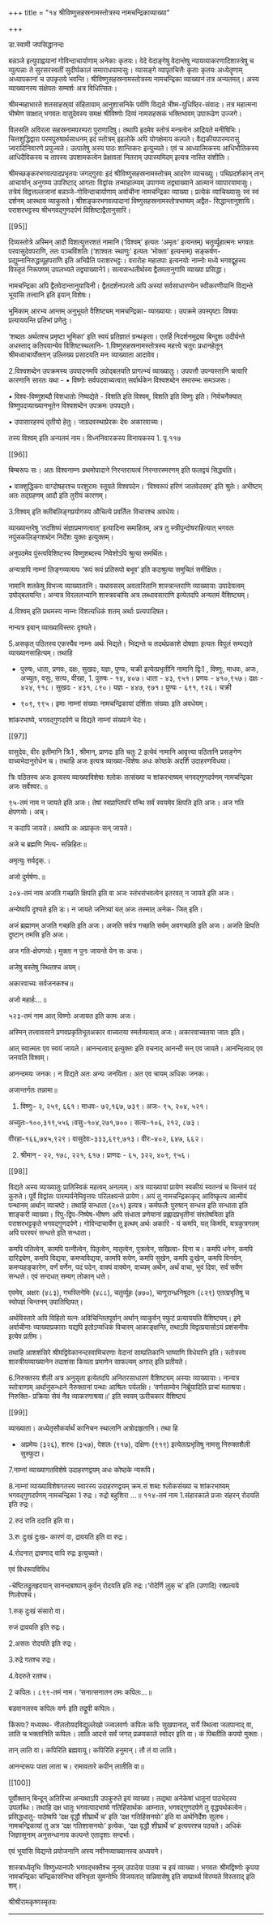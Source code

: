 +++
title = "१४ श्रीविष्णुसहस्रनामस्तोत्रस्य नामचन्द्रिकाव्याख्या"

+++

डा.स्वामी जपसिद्धानन्दः


बन्नञ्जे इत्युपाह्वयानां गोविन्दाचार्याणाम् अनेकाः कृतयः। वेदे वेदाङ्गेषु वेदान्तेषु न्यायव्याकरणादिशास्त्रेषु च व्युत्पन्नाः ते सुरसरस्वतीं सुदीर्घकालं समाराधयामासुः।  व्यासङ्गे  व्यापृतचित्तैः  कृताः  कृतयः  अध्येतॄणाम् अध्यापकानां च उपकृतये भवन्ति। श्रीविष्णुसहस्रनामस्तोत्रस्य नामचन्द्रिका व्याख्यानं  तत्र  अन्यतमत्।  अस्य  व्याख्यानस्य  संक्षेपतः  सम्मर्शः  अत्र विधित्सितः।

श्रीमन्महाभारते शतसाहस्र्यां संहितायाम् आनुशासनिके पर्वणि विद्यते भीष्म-युधिष्ठिर-संवादः। तत्र महात्मना भीष्मेण साक्षात् भगवतः वासुदेवस्य समक्षं  श्रीविष्णोः  दिव्यं  नामसहस्रकं  भक्तिभावम्  उपारूढेण  उज्जगे।

विलसति अविरला सहस्रनामपरम्परा पुराणादिषु। तथापि इदमेव स्तोत्रं मन्त्रत्वेन  आद्रियते  मनीषिभिः।  चित्तशुद्धिद्वारा  परमपुरुषार्थसाधनम्  इदं स्तोत्रम्  इहलोके  अपि  योगक्षेमाय  कल्पते।  वैद्यकीयपारम्परासु ज्वरादिनिवारणे प्रयुज्यते। उत्पातेषु अस्य पाठः शान्तिकरः इत्युच्यते। एवं च आध्यात्मिकस्य आधिभौतिकस्य आधिदैविकस्य च तापस्य उपशामकत्वेन प्रेक्षावतां नितराम् उपास्यमिदम् इत्यत्र नास्ति संशीतिः।

श्रीमच्छङ्करभगवत्पादप्रभृतयः जगद्गुरवः इदं श्रीविष्णुसहस्रनामस्तोत्रम् आदरेण व्याचख्युः। पथिप्रदर्शकान् तान् आचार्यान् अनुगम्य उपरिष्टाद् आगताः  विद्वांसः  तन्माहात्म्यम्  उपागम्य  तद्व्याख्याने  आत्मानं व्यापारयामासुः। तत्रेयं विद्वत्तल्लजानां बन्नञ्जे-गोविन्दाचार्याणाम् अर्वाचीना नामचन्द्रिका व्याख्या। प्रत्येकं व्याचिख्यासुः स्वं स्वं दर्शनम् आस्थाय व्याकुरुते।  श्रीशङ्करभगवत्पादानां  विष्णुसहस्रनामस्तोत्रभाष्यम्  अद्वैत- सिद्धान्तानुशायि।  पराशरभट्टस्य  श्रीभगवद्गुणदर्पणं  विशिष्टाद्वैतानुसारि।

[[95]]

दिव्यस्तोत्रे  अस्मिन्  आदौ  विशत्युत्तरशतं  नामानि  (‘विश्वम्’  इत्यतः ‘अमृतः’  इत्यन्तम्)  चतुर्व्यूहात्मनः  भगवतः  परवासुदेवपराणि,  ततः पञ्चविंशतिः  (‘शाश्वतः  स्थाणुः’  इत्यतः  ‘भोक्ता’  इत्यन्तम्)  सङ्कर्षण- प्रद्युम्नानिरुद्धव्यूहपराणि  इति  अभिप्रैति  पराशरभट्टः।  वरारोहः  महातपाः इत्यनयोः  नाम्नोः  मध्ये  भगवद्वूहस्य  विस्तृतं  निरूपणम्  उपलभ्यते तद्व्याख्याने1।  सत्यसन्धतीर्थस्य  द्वैतमतानुगामि  व्याख्या  प्रसिद्धा।

नामचन्द्रिका  अपि  द्वैतवेदान्तानुयायिनी।  द्वैतदर्शनपरत्वे  अपि  अस्यां सर्वसाधारण्येन स्वीकरणीयानि विद्यन्ते भूयांसि तत्त्वानि इति इयान् विशेषः।

भूमिकाम्  आरभ्य  आन्तम्  अनुभूयते  वैशिष्ट्यम्  नामचन्द्रिका- व्याख्यायाः।  उपक्रमे  उपस्पृष्टाः  विषयाः  प्रत्याययन्ति  प्रतिभां  प्रणेतुः।

‘शब्दतः अर्थतश्च प्रमृष्टा भूमिका’ इति स्वयं प्रतिज्ञातं ग्रन्थकृता। एतर्हि निदर्शनमुद्रया बिन्दुशः उदीर्यन्ते अधस्ताद् कतिपयान्येव विशिष्टस्थलानि- 1.विष्णुसहस्रनामस्तोत्रस्य महत्त्वे चतुरः प्रधानहेतून् श्रीमध्वाचार्योक्तान् उल्लिख्य प्रसादयति मनः व्याख्याता आदावेव।

2.विश्वशब्देन  उपक्रमस्य  उपपादनमपि  उपोद्बलयति  प्रागल्भ्यं व्याख्यातुः। उपपत्तौ उपन्यस्तानि चत्वारि कारणानि सारतः यथा - •  विष्णोः सर्वपदवाच्यत्वात् सर्वार्थकेन विश्वशब्देन समारम्भः समञ्जसः।

•  विश्व-विष्णुशब्दौ विशधातोः निष्पद्येते - विशति इति विश्वम्, विशति इति विष्णुः इति। निर्वचनैक्यात् विष्णुपदव्याख्यानभूतेन विश्वशब्देन उपक्रमः उपपद्यते।

•  उपासारहस्यं  तृतीयो  हेतुः।  जाग्रदवस्थाप्रेरकः  देवः  अकारवाच्यः।

तस्य  विश्वम्  इति  अन्यतमं  नाम।  विध्ननिवारकस्य  विनायकस्य 1. पृ.११७

[[96]]

बिम्बरूपः  सः।  अतः  विश्वनाम्नः  प्रथमोपादाने  निरन्तरायत्वं निरन्तरस्मरणम् इति फलद्वयं सिद्ध्यति।

•  वाक्शुद्धिकरः  वाग्दोषहरश्च  परशुरामः  स्तूयते  विश्वपदेन।  ‘विश्वरूपं हरिणं जातवेदसम्’ इति श्रुतेः। अभीष्टम् अतः तद्ग्रहणम् आदौ इति तुरीयं कारणम्।

3.विश्वम् इति क्लीबलिङ्गप्रयोगस्य औचित्ये प्रवर्तितः विचारश्च अवधेयः।

व्याख्यान्तरेषु ‘तदशिष्यं संज्ञाप्रमाणत्वात्’ इत्यादिना समाहितम्, अत्र तु स्त्रीपुन्दोषराहित्यात् भगवतः नपुंसकलिङ्गशब्देन निर्देशः युक्तः इत्युक्तम्।

अनुपदमेव  पुंस्त्वविशिष्टस्य  विष्णुशब्दस्य  निवेशोऽपि  श्रुत्या  समर्थितः।

अन्यत्रापि नाम्नां लिङ्गव्यत्ययः ‘रूपं रूपं प्रतिरूपो बभूव’ इति कठश्रुत्या समुचितं समीक्षितः।

नामानि  शतकेषु  विभज्य  व्याख्यातानि।  यथावसरम्  अवतारितानि शास्त्रान्तराणि  व्याख्यायाः  उपादेयत्वम्  उपोद्बलयन्ति।  अन्यत्र विरललभ्यानि  शास्त्रवचांसि  अत्र  लब्धावसाराणि  इत्येतदपि  अन्यतमं वैशिष्ट्यम्।

4.विश्वम् इति प्रथमस्य नाम्नः विंशत्यधिकं शतम् अर्थाः प्रत्यपादिषत।

नान्यत्र इयान् व्याख्याविस्तरः दृश्यते।

5.असकृत्  पठितस्य  एकस्यैव  नाम्नः  अर्थः  भिद्यते।  भिद्यन्ते  च तदर्थप्रकाशे दोषज्ञाः इत्यतः विपुलं सम्पद्यते व्याख्यानसाहित्यम्। तथाहि

- पुरुषः, धाता, प्रणवः, दक्षः, सुखदः, यज्ञः, पुण्यः, चक्री इत्येत्प्रभृतीनि
नामानि द्विः1 , विष्णुः, माधवः, अजः, अच्युतः, वसुः, सत्यः, वीरहा, 1. पुरुषः - १४, ४०७। धाता - ४३, ९५१। प्रणवः - ४१०,९५७। दक्षः - ४२४, ९१८। सुखदः - ४३१, ८९०। यज्ञः - ४४७, ९७१। पुण्यः - ६९१, ९२६। चक्री

- ९०९, ९९५। इमाः नाम्नां संख्याः नामचन्द्रिकायां दर्शिताः संख्याः इति अवधेयम्।

शांकरभाष्ये, भगवद्गुणदर्पणे च विद्यते नाम्नां संख्याने भेदः।

[[97]]

वासुदेवः, वीरः इतीमानि त्रिः1 , श्रीमान्, प्राणदः इति चतुः 2 इत्येवं नामानि आवृत्त्या पठितानि प्रसङ्गेण वाच्यभेदानुरोधेन च। तथाहि अजः इत्यत्र व्याख्या-विशेषः अधः कोष्ठके अदर्शि उदाहरणविधया।

त्रिः पठितस्य अजः इत्यस्य व्याख्याविशेषाः श्लोकः तत्संख्या च शांकरभाष्यम् भगवद्गुणदर्पणम् नामचन्द्रिका अजः सर्वेश्वरः.॥

९५-तमं नाम न जायते इति अजः। तेषां स्वप्राप्तिपरि पन्थि सर्वं स्वयमेव क्षिपति इति अजः।  अज  गति क्षेपणयोः। अच्।

न कदापि जायते। अथापि अः अप्राकृतः सन् जायते।

अजे  च  ब्रह्मणि  नित्य- सन्निहितः॥

अमृत्युः सर्वदृक्.।

अजो दुर्मर्षणः.॥

२०४-तमं नाम अजति गच्छति क्षिपति इति वा अजः स्तंभसंभवत्वेन इतरवत् न जायते इति अजः।

अन्येष्वपि दृश्यते इति डः। न जायते जनित्र्यां यत् अजः तस्मात् अनेक- जित् इति।

अजं ब्रह्माणम् अजति गच्छति इति अजः। अजति सर्वत्र गच्छति सर्वम् अवगच्छति इति अजः। अजति क्षिपति दुष्टान् तमसि इति अजः।

अज गति-क्षेपणयोः। मुक्ता न पुनः जायन्ते येन सः अजः।

अजेषु बस्तेषु स्थितश्च अयम्।

अकारवाच्यः सर्वजनकश्च॥

अजो महार्हः...॥

५२३-तमं नाम आत् विष्णोः अजायत इति कामः अजः।

अस्मिन्  तत्त्वावसाने प्रणवप्रकृतिभूतअकार वाच्यतया स्मर्तव्यत्वात् अजः। अकारवाच्यतया जातः इति।

आत्  स्वात्मतः  एव  स्वयं जायते। आनन्दत्वाद् इत्युक्तः इति वचनाद् आनन्दी सन् एव जायते। आनन्दित्वाद् एव  जनयति  विश्वम्।

आनन्दमयः जनकः। न विद्यते अतः अन्यः जनयिता। अत एव चायम् अधिकः जनकः।

अजान्तर्गतः तन्नामा॥

1. विष्णुः- २, २५९, ६६१। माधवः- ७२,१६७, ७३९। अजः- ९५, २०४, ५२१।

अच्युतः-१००,३१९,५५६।वसुः-१०४,२७१,७००। सत्यः-१०६, २१२, ८७३।

वीरहा-१६६,७४५,९२९। वासुदेवः-३३३,६९९,७१३। वीरः-४०२, ६४७, ६६२।

2. श्रीमान् - २२, १७८, २२१, ६१७। प्राणदः - ६५, ३२२, ४०९, ९५६।

[[98]]

विद्यते अस्य व्याख्यातुः प्रातिस्विकं महत्वम् अनल्पम्। अत्र व्याख्यायां प्रायेण स्वकीयं स्वतन्त्रं च चिन्तनं पदं कुरुते। पूर्वे विद्वांसः पारम्पर्यनेमिवृत्तयः परिलक्ष्यन्ते प्रायेण। अयं तु नामचन्द्रिकाकृद् आविष्कृत्य आत्मीयं पन्थानम् अर्थान्  व्याचष्टे।  तथाहि  सन्धाता  (२०१)  इत्यत्र।  कर्मफलैः  पुरुषान् सन्धत्त इति सन्धाता इति शाङ्करी व्याख्या। रिपु-द्विप-निष्पेष-भीषणः अपि  संधाता  प्रणेयानां  प्रह्लादप्रभृतीनां  संश्लेषयिता  इति  पराशरभट्टकृते भगवद्गुणदर्पणे। गोविन्दाचार्येण तु इत्थम् अर्थः अकारि - यं कमपि, यत् किमपि, यत्रकुत्रगतम् अपि परस्परं सन्धत्ते इति सन्धाता।

कमपि पतित्वेन, कामपि पत्नीत्वेन, पितृत्वेन, मातृत्वेन, पुत्रत्वेन, सखित्वा- दिना च। कमपि धनेन, कमपि दारिद्र्येण, कमपि विद्यया, कमप्यविद्यया, कामपि रूपेण, कमपि सुखेन, कमपि दुःखेन, कमपि विनयेन, कमप्यहङ्कारेण, वर्णं वर्णेन, पदं पदेन, वाक्यं वाक्येन, वाच्यम् अर्थेन, अर्थं वाचा, भुवं दिवा, सर्वं सर्वेण सन्धत्ते। एवं सन्दधत् सम्यग् लोकान् धत्ते।

एवमेव, अक्षरः (४८३), गभस्तिनेमिः (४८८), चतुर्व्यूहः (७७०), चाणूरान्ध्रनिषूदनः (८२९) एतत्प्रभृतिषु च स्वोपज्ञं चिन्तनम् उपातिष्ठिपत्।

अर्थविस्तारे अपि विहितो यत्नः अविचिन्तितपूर्वान् अर्थान् व्याकुर्वन् स्फुटं प्रत्याययति वैशिष्ट्यम्। इमे अर्वाचीनाः व्याख्याप्रकाराः यद्यपि इतोऽप्यधिकं विचारम् आकाङ्क्षन्ति, तथाऽपि विद्वत्प्रयासोऽयं प्रशंसनीयः इत्येव प्रतीमः।

तथाहि  आशशंसिरे  श्रीमद्विवेकानन्दस्वामिचरणाः  वेदानां  साम्प्रतिकानि भाष्याणि विधेयानि इति। स्तोत्रस्य शास्त्रीयव्याख्यानेन तदाशंसा कियता प्रमाणेन साफल्यम् अगात् इति प्रतीयते।

6.निरुक्तस्य शैली अत्र अनुसृता इत्येतदपि अनितरसाधारणं वैशिष्ट्यम् अस्याः व्याख्यायाः। नान्यत्र स्तोत्राणाम् अर्थानुसन्धाने नैरुक्तानां पन्थाः आश्रितः पर्यलक्षि। ‘वर्णसाम्येन निर्ब्रूयादिति प्राचां मताश्रया। निरुक्ति- प्रक्रिया  सेयं  नैव  व्याकरणाश्रया॥’  इति  स्वयम्  ऊरीचकार  वैशिष्ट्यं

[[99]]

व्याख्याता। अध्येतृसौकर्यार्थं कानिचन स्थालानि अत्रोदाहृतानि। तथा हि

- अप्रमेयः (३२६), शरभः (३५७), पेशलः (९१७), दक्षिणः (९१९)
इत्येतत्प्रभृतिषु नामसु निरुक्तशैली सुस्फुटा।

7.नाम्नां व्याख्यागतविशेषे उदाहरणद्वयम् अधः कोष्ठके न्यरूपि।

8.नाम्नां व्याख्याविशेषगतस्य स्वारस्य उदाहरणद्वयम् क्रम.सं शब्दः श्लोकसंख्या च शांकरभाष्यम् भगवद्गुणदर्पणम् नामचन्द्रिका 1 रुद्रः।  रुद्रो  बहुशिरा ...॥  ११४-तमं नाम 1.संहारकाले  प्रजाः संहरन् रोदयति इति रुद्रः।

2.रुदं  राति  ददाति इति वा।

3.रुः  दुःखं  दुःख- कारणं वा, द्रावयति इति वा रुद्रः।

4.रोदनात् द्रावणाद् वापि रुद्रः इत्युच्यते।

एवं  विधरूपविविध

-चेष्टितद्रुतहृदयान्
सानन्दबाष्पान् कुर्वन् रोदयति  इति रुद्रः।‘रोदेर्णि  लुक् च’ इति (उणादि) रक्प्रत्यये णिलोपश्च।

1.रुक् दुःखं संसारो वा।

रुजं द्रावयति इति रुद्रः।

2.असतः रोदयति इति रुद्रः।

3.रुद्रे गतश्च रुद्रः।

4.वेदरुते रतश्च।

2  कपिलः।  ८९९-तमं नाम।  ‘सनात्सनातन तमः कपिलः...॥

बडवानलस्य कपिलः वर्णः  इति  तद्रूपी कपिलः।

किंरूपः? मध्यस्थ- नीलतोयदविद्युल्लेखो ज्ज्वलवर्णः कपिलः कपिः सुखपानात्, सर्ये स्थित्वा जलपानाद् वा, लाति  च  भक्तानिति कपिलः। लाति आदत्ते सर्वं  जगत्  प्रळयकाले स्वोदर  इति  वा।  कं पिबतीति कपयो मुक्ताः।

तान् लाति वा। कपिरिति ब्रह्मवायू।  कपिरिति हनुमान्। तौ तं वा लाति।

आनन्दरूपः पाता लाता च।  रामावतारे  कपीन् लातीति वा॥

[[100]]

पूर्वोक्तान् बिन्दून् अतिरिच्य अन्यथाऽपि उपकुरुते इयं व्याख्या। तद्यथा अनेकेषां धातूनां पाठभेदस्य उपलब्धिः। तथाहि दक्ष धातुः भगवत्पादभाष्ये गतिहिंसार्थकः आम्नातः, भगवद्गुणदर्पणे तु वृद्ध्यर्थकत्वेन। प्रसिद्धधातु- पाठेष्वपि ‘दक्ष वृद्धौ शीघ्रार्थे च’ इति ‘दक्ष गतिहिंसनयोः’ इति वा अर्थनिर्देशः सुलभः। नामचन्द्रिकायां तु अत्र ‘दक्ष गतिशासनयोः’ इत्येकः, ‘दक्ष वृद्धौ शीघ्रार्थे च’ इत्यपरश्च पठ्यते। अधिकं जिज्ञासूनाम् अनुसन्धानाय कल्पन्ते एतादृशाः सन्दर्भाः।

एवं भूयांसि विद्यन्ते प्रयोजनानि अस्य नवीनव्याख्यानस्य अध्ययने।

शास्त्राध्येतृभिः विष्णुध्यानपरैः भगवद्भक्तैश्च नूनम् उपादेया पाठ्या च इयं व्याख्या।  भगवतः  श्रीमद्विष्णोः  कृपया  नामचन्द्रिका  चन्द्रिकासंनिभा संनिभृता सुमनोभिः विजयतात् सन्निवासेषु इति सम्प्रार्थ्य विरम्यते विस्तराद् इति शम्।

श्रीश्रीरामकृष्णस्मृतयः

*****